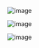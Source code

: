 ![image](https://github.com/ASDleves/Etterem/assets/95681500/e4fd3c84-171f-4aee-89e9-d92cf6b209db)

![image](https://github.com/ASDleves/Etterem/assets/95681500/995a8600-363c-4fb6-a47b-cde304ad90ba)


![image](https://github.com/ASDleves/Etterem/assets/95681500/df36a3e7-c604-4b45-be69-061cf885e8eb)

